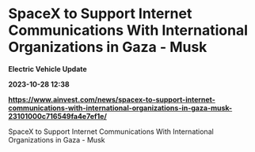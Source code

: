# SpaceX to Support Internet Communications With International Organizations in Gaza - Musk
**Electric Vehicle Update**

**2023-10-28 12:38**

**https://www.ainvest.com/news/spacex-to-support-internet-communications-with-international-organizations-in-gaza-musk-23101000c716549fa4e7ef1e/**

SpaceX to Support Internet Communications With International Organizations in Gaza - Musk